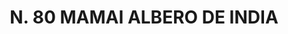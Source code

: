 ---
title: "N. 80 MAMAI ALBERO DE INDIA"
plant-name: "N. 80"
plant-number: "080"
plant-xml: "/assets/xml/plant080.xml"
plant-img1: "/assets/img/plant080_verso.jpg"
plant-img2: "/assets/img/plant080.jpg"
plant-title: "N. 80 MAMAI ALBERO DE INDIA"
plant-taxon-link: ""
plant-taxon-content: ""
layout: single-xml
---